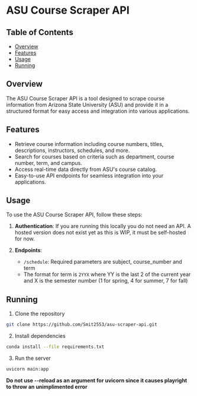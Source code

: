 # ASU Course Scraper API

## Table of Contents

- [Overview](#overview)
- [Features](#features)
- [Usage](#usage)
- [Running](#running)

## Overview

The ASU Course Scraper API is a tool designed to scrape course information from Arizona State University (ASU) and provide it in a structured format for easy access and integration into various applications.

## Features

- Retrieve course information including course numbers, titles, descriptions, instructors, schedules, and more.
- Search for courses based on criteria such as department, course number, term, and campus.
- Access real-time data directly from ASU's course catalog.
- Easy-to-use API endpoints for seamless integration into your applications.

## Usage

To use the ASU Course Scraper API, follow these steps:

1. **Authentication**: If you are running this locally you do not need an API. A hosted version does not exist yet as this is WIP, it must be self-hosted for now. 
2. **Endpoints**:

   - `/schedule`: Required parameters are subject, course_number and term
   - The format for term is `2YYX` where YY is the last 2 of the current year and X is the semester number (1 for spring, 4 for summer, 7 for fall)

## Running

1. Clone the repository
```bash
git clone https://github.com/Smit2553/asu-scraper-api.git
```
2. Install dependencies
```bash
conda install --file requirements.txt
```
3. Run the server
```bash
uvicorn main:app 
```
**Do not use --reload as an argument for uvicorn since it causes playright to throw an unimplimented error**